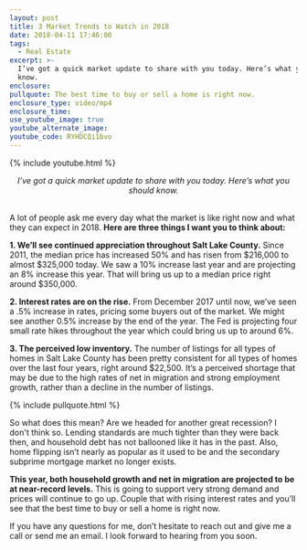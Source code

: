 ```yaml
---
layout: post
title: 3 Market Trends to Watch in 2018
date: 2018-04-11 17:46:00
tags:
  - Real Estate
excerpt: >-
  I’ve got a quick market update to share with you today. Here’s what you should
  know.
enclosure:
pullquote: The best time to buy or sell a home is right now.
enclosure_type: video/mp4
enclosure_time:
use_youtube_image: true
youtube_alternate_image:
youtube_code: RYHDCQi1bvo
---
```


{% include youtube.html %}

<center><em>I&rsquo;ve got a quick market update to share with you today. Here&rsquo;s what you should know.</em></center>

<center>&nbsp;</center>

A lot of people ask me every day what the market is like right now and what they can expect in 2018. **Here are three things I want you to think about:**

**1. We’ll see continued appreciation throughout Salt Lake County.** Since 2011, the median price has increased 50% and has risen from $216,000 to almost $325,000 today. We saw a 10% increase last year and are projecting an 8% increase this year. That will bring us up to a median price right around $350,000.

**2. Interest rates are on the rise.** From December 2017 until now, we’ve seen a .5% increase in rates, pricing some buyers out of the market. We might see another 0.5% increase by the end of the year. The Fed is projecting four small rate hikes throughout the year which could bring us up to around 6%.

**3. The perceived low inventory.** The number of listings for all types of homes in Salt Lake County has been pretty consistent for all types of homes over the last four years, right around $22,500. It’s a perceived shortage that may be due to the high rates of net in migration and strong employment growth, rather than a decline in the number of listings.

{% include pullquote.html %}

So what does this mean? Are we headed for another great recession? I don't think so. Lending standards are much tighter than they were back then, and household debt has not ballooned like it has in the past. Also, home flipping isn’t nearly as popular as it used to be and the secondary subprime mortgage market no longer exists.

**This year, both household growth and net in migration are projected to be at near-record levels.** This is going to support very strong demand and prices will continue to go up. Couple that with rising interest rates and you’ll see that the best time to buy or sell a home is right now. 

If you have any questions for me, don’t hesitate to reach out and give me a call or send me an email. I look forward to hearing from you soon.<br>